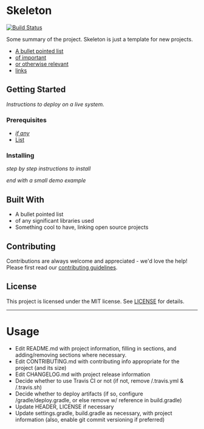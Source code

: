 # Skeleton

[![Build Status](https://travis-ci.com/UserName/RepoName.io.svg?token=token&branch=master)](https://travis-ci.com/UserName/RepoName)

Some summary of the project. Skeleton is just a template for new projects.

* [A bullet pointed list]()
* [of important]()
* [or otherwise relevant]()
* [links]()

## Getting Started

*Instructions to deploy on a live system.*

### Prerequisites

* [*if any*]()
* [List]()

### Installing

*step by step instructions to install*

*end with a small demo example*

## Built With

* A bullet pointed list
* of any significant libraries used
* Something cool to have, linking open source projects

## Contributing

Contributions are always welcome and appreciated - we'd love the help! Please first read our [contributing guidelines](CONTRIBUTING.md).

## License

This project is licensed under the MIT license. See [LICENSE](LICENSE) for details.

----

# Usage

* Edit README.md with project information, filling in sections, and adding/removing sections where necessary.
* Edit CONTRIBUTING.md with contributing info appropriate for the project (and its size)
* Edit CHANGELOG.md with project release information
* Decide whether to use Travis CI or not (if not, remove /.travis.yml & /.travis.sh)
* Decide whether to deploy artifacts (if so, configure /gradle/deploy.gradle, or else remove w/ reference in build.gradle)
* Update HEADER, LICENSE if necessary
* Update settings.gradle, build.gradle as necessary, with project information (also, enable git commit versioning if preferred)